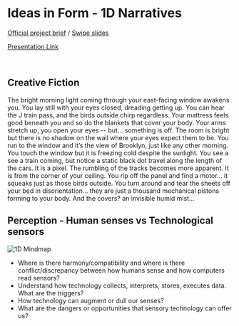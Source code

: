 # Ideas in Form - 1D Narratives
[Official project brief](https://docs.google.com/a/newschool.edu/document/d/1g2bfUFsO3ycpkBmhfYAV1vCq5iOH0ZaZ-rptcom11W8/edit?usp=sharing)
/ [Swipe slides](https://swipe.to/2159dt)

[Presentation Link](https://drive.google.com/open?id=1dOeIZNpiKHYRiCUe-K1DQp6rwh8b3YhH58c_8V3eFEw)

<br>

## Creative Fiction
The bright morning light coming through your east-facing window awakens you. You lay still with your eyes closed, dreading getting up. You can hear the J train pass, and the birds outside chirp regardless. Your mattress feels good beneath you and so do the blankets that cover your body. Your arms stretch up, you open your eyes -- but... something is off. The room is bright but there is no shadow on the wall where your eyes expect them to be. You run to the window and it’s the view of Brooklyn, just like any other morning. You touch the window but it is freezing cold despite the sunlight. You see a see a train coming, but notice a static black dot travel along the length of the cars. It is a pixel. The rumbling of the tracks becomes more apparent. It is from the corner of your ceiling. You rip off the panel and find a motor... it squeaks just as those birds outside. You turn around and tear the sheets off your bed in disorientation... they are just a thousand mechanical pistons forming to your body. And the covers? an invisible humid mist...



## Perception - Human senses vs Technological sensors
![1D Mindmap](https://github.com/jacqswu/mfadt-majorstudio-1/blob/master/Assignments/images/1D_mindmap.jpg)

+ Where is there harmony/compatibility and where is there conflict/discrepancy between how humans sense and how computers read sensors?
+ Understand how technology collects, interprets, stores, executes data. What are the triggers?
+ How technology can augment or dull our senses?
+ What are the dangers or opportunities that sensory technology can offer us?
